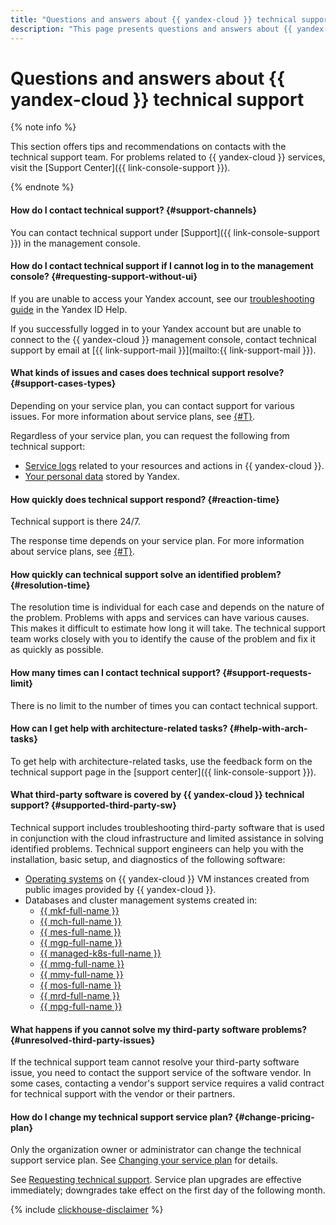 ```yaml
---
title: "Questions and answers about {{ yandex-cloud }} technical support"
description: "This page presents questions and answers about {{ yandex-cloud }} technical support."
---
```


# Questions and answers about {{ yandex-cloud }} technical support

{% note info %}

This section offers tips and recommendations on contacts with the technical support team. For problems related to {{ yandex-cloud }} services, visit the [Support Center]({{ link-console-support }}).

{% endnote %}

#### How do I contact technical support? {#support-channels}

You can contact technical support under [Support]({{ link-console-support }}) in the management console.


#### How do I contact technical support if I cannot log in to the management console? {#requesting-support-without-ui}

If you are unable to access your Yandex account, see our [troubleshooting guide](https://yandex.com/support/passport/troubleshooting/problems.html) in the Yandex ID Help.

If you successfully logged in to your Yandex account but are unable to connect to the {{ yandex-cloud }} management console, contact technical support by email at [{{ link-support-mail }}](mailto:{{ link-support-mail }}).


#### What kinds of issues and cases does technical support resolve? {#support-cases-types}


Depending on your service plan, you can contact support for various issues. For more information about service plans, see [{#T}](overview.md).

Regardless of your service plan, you can request the following from technical support:

* [Service logs](request.md#logs) related to your resources and actions in {{ yandex-cloud }}.
* [Your personal data](request.md#personal) stored by Yandex.



#### How quickly does technical support respond? {#reaction-time}


Technical support is there 24/7.

The response time depends on your service plan. For more information about service plans, see [{#T}](overview.md).



#### How quickly can technical support solve an identified problem? {#resolution-time}

The resolution time is individual for each case and depends on the nature of the problem. Problems with apps and services can have various causes. This makes it difficult to estimate how long it will take. The technical support team works closely with you to identify the cause of the problem and fix it as quickly as possible.

#### How many times can I contact technical support? {#support-requests-limit}

There is no limit to the number of times you can contact technical support.

#### How can I get help with architecture-related tasks? {#help-with-arch-tasks}

To get help with architecture-related tasks, use the feedback form on the technical support page in the [support center]({{ link-console-support }}).

#### What third-party software is covered by {{ yandex-cloud }} technical support? {#supported-third-party-sw}

Technical support includes troubleshooting third-party software that is used in conjunction with the cloud infrastructure and limited assistance in solving identified problems. Technical support engineers can help you with the installation, basic setup, and diagnostics of the following software:

- [Operating systems](https://cloud.yandex.ru/marketplace?categories=os) on {{ yandex-cloud }} VM instances created from public images provided by {{ yandex-cloud }}.
- Databases and cluster management systems created in:
   - [{{ mkf-full-name }}](../managed-kafka/index.yaml)
   - [{{ mch-full-name }}](../managed-clickhouse/index.yaml)
   - [{{ mes-full-name }}](../managed-elasticsearch/index.yaml)
   - [{{ mgp-full-name }}](../managed-greenplum/index.yaml)
   - [{{ managed-k8s-full-name }}](../managed-kubernetes/index.yaml)
   - [{{ mmg-full-name }}](../managed-mongodb/index.yaml)
   - [{{ mmy-full-name }}](../managed-mysql/index.yaml)
   - [{{ mos-full-name }}](../managed-opensearch/index.yaml)
   - [{{ mrd-full-name }}](../managed-redis/index.yaml)
   - [{{ mpg-full-name }}](../managed-postgresql/index.yaml)

#### What happens if you cannot solve my third-party software problems? {#unresolved-third-party-issues}

If the technical support team cannot resolve your third-party software issue, you need to contact the support service of the software vendor. In some cases, contacting a vendor's support service requires a valid contract for technical support with the vendor or their partners.


#### How do I change my technical support service plan? {#change-pricing-plan}

Only the organization owner or administrator can change the technical support service plan. See [Changing your service plan](support-center.md#change-pricing) for details.

See [Requesting technical support](overview.md). Service plan upgrades are effective immediately; downgrades take effect on the first day of the following month.


{% include [clickhouse-disclaimer](../_includes/clickhouse-disclaimer.md) %}
